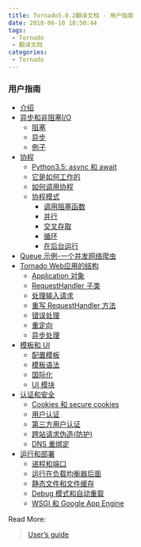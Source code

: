 ```yaml
---
title: Tornado5.0.2翻译文档 - 用户指南
date: 2018-06-10 18:50:44
tags:
 - Tornado
 - 翻译文档
categories:
 - Tornado
---
```


### 用户指南

- [介绍](https://runnerliu.github.io/2018/06/10/tornado502-introduction/)
- [异步和非阻塞I/O]()
  - [阻塞]()
  - [异步]()
  - [例子]()
- [协程]()
  - [Python3.5: async 和 await ]()
  - [它是如何工作的]()
  - [如何调用协程]()
  - [协程模式]()
    - [调用阻塞函数]()
    - [并行]()
    - [交叉存取]()
    - [循环]()
    - [在后台运行]()
- [Queue 示例-一个并发网络爬虫]()
- [Tornado Web应用的结构]()
  - [Application 对象]()
  - [RequestHandler 子类]()
  - [处理输入请求]()
  - [重写 RequestHandler 方法]()
  - [错误处理]()
  - [重定向]()
  - [异步处理]()
- [模板和 UI]()
  - [配置模板]()
  - [模板语法]()
  - [国际化]()
  - [UI 模块]()
- [认证和安全]()
  - [Cookies 和 secure cookies]()
  - [用户认证]()
  - [第三方用户认证]()
  - [跨站请求伪造(防护)]()
  - [DNS 重绑定]()
- [运行和部署]()
  - [进程和端口]()
  - [运行在负载均衡器后面]()
  - [静态文件和文件缓存]()
  - [Debug 模式和自动重载]()
  - [WSGI 和 Google App Engine]()



Read More:

> [User’s guide](http://www.tornadoweb.org/en/stable/guide.html) 